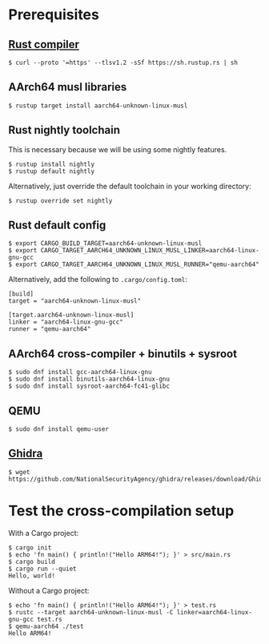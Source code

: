 # Prerequisites

## [Rust compiler](https://www.rust-lang.org/)

```
$ curl --proto '=https' --tlsv1.2 -sSf https://sh.rustup.rs | sh
```

## AArch64 musl libraries

```
$ rustup target install aarch64-unknown-linux-musl
```

## Rust nightly toolchain

This is necessary because we will be using some nightly features.

```
$ rustup install nightly
$ rustup default nightly
```

Alternatively, just override the default toolchain in your working directory:

```
$ rustup override set nightly
```

## Rust default config

```
$ export CARGO_BUILD_TARGET=aarch64-unknown-linux-musl
$ export CARGO_TARGET_AARCH64_UNKNOWN_LINUX_MUSL_LINKER=aarch64-linux-gnu-gcc
$ export CARGO_TARGET_AARCH64_UNKNOWN_LINUX_MUSL_RUNNER="qemu-aarch64"
```

Alternatively, add the following to `.cargo/config.toml`:

```
[build]
target = "aarch64-unknown-linux-musl"

[target.aarch64-unknown-linux-musl]
linker = "aarch64-linux-gnu-gcc"
runner = "qemu-aarch64"
```

## AArch64 cross-compiler + binutils + sysroot


```
$ sudo dnf install gcc-aarch64-linux-gnu
$ sudo dnf install binutils-aarch64-linux-gnu
$ sudo dnf install sysroot-aarch64-fc41-glibc
```

## QEMU

```
$ sudo dnf install qemu-user
```

## [Ghidra](https://github.com/NationalSecurityAgency/ghidra/releases)

```
$ wget https://github.com/NationalSecurityAgency/ghidra/releases/download/Ghidra_11.3.2_build/ghidra_11.3.2_PUBLIC_20250415.zip
```

# Test the cross-compilation setup

With a Cargo project:

```
$ cargo init
$ echo 'fn main() { println!("Hello ARM64!"); }' > src/main.rs
$ cargo build
$ cargo run --quiet
Hello, world!
```

Without a Cargo project:

```
$ echo 'fn main() { println!("Hello ARM64!"); }' > test.rs
$ rustc --target aarch64-unknown-linux-musl -C linker=aarch64-linux-gnu-gcc test.rs
$ qemu-aarch64 ./test
Hello ARM64!
```
